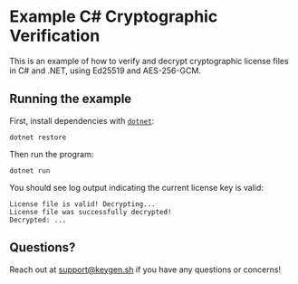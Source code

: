 # Example C# Cryptographic Verification

This is an example of how to verify and decrypt cryptographic license files in C#
and .NET, using Ed25519 and AES-256-GCM.

## Running the example

First, install dependencies with [`dotnet`](https://docs.microsoft.com/en-us/dotnet/core/tools/dotnet):

```
dotnet restore
```

Then run the program:

```
dotnet run
```

You should see log output indicating the current license key is valid:

```
License file is valid! Decrypting...
License file was successfully decrypted!
Decrypted: ...
```

## Questions?

Reach out at [support@keygen.sh](mailto:support@keygen.sh) if you have any
questions or concerns!
